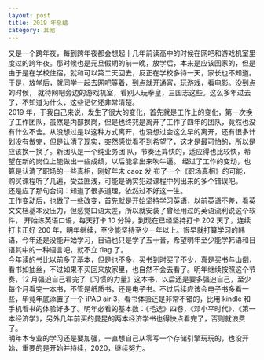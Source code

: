 ```yaml
---
layout: post
title: 2019 年总结
category: 其他
---
```

又是一个跨年夜，每到跨年夜都会想起十几年前读高中的时候在网吧和游戏机室里度过的跨年夜。那时候也是元旦假期的前一晚，放学后，本来是应该回家的，但是
由于是在学校住宿，就和可以第二天回去，反正在学校多待一天，家长也不知道。于是，放学后，就同学一起去网吧等着，到点就开通宵，玩游戏，看电影。没到点的时候，
就待网吧旁边的游戏机室，看别人玩拳皇，三国志这些。这么多年过去了，不知道为什么，这些记忆还非常清楚。  
2019 年，于我自己来说，发生了很大的变化，首先就是工作上的变化，第一次换了工作团队，虽然是内部换岗，但是也终究是离开了工作了四年的团队，竟然也没有什么不舍。从没想过是以这种方式离开，也没想过会这么早的离开，还有很多计划没有做完，但是认清了现实，突然感觉看不到希望了，这才是最可怕的，所以是应该换一换了。新团队是一个纯业务团
队，节奏还算快的，适应得也比较快，希望在新的岗位上能做出一些成绩，以后能拿出来吹牛逼。  经过了工作的变动，也算是认清了职场的一些真相，刚好年末 caoz 发
布了一个《职场真相》的可能，购买课程听了几遍，受益匪浅，可能是确实犯过课程中列出来的多个错误吧。  
还是应了那句台词：知道了很多道理，依然过不好这一生。  
工作变动后，也做了一些改变，首先就是开始坚持学习英语，以前英语不差，看英文文档基本没压力，但感觉口语太差，所以就安装了曾经用过的英语流利说这个软件，
开始练英语口语，每天打卡 10 分钟，到现在已经坚持打卡 202 天了，连续打卡正好 200 年，明年继续，至少能坚持至少一年以上。很早就打算学习的韩语，今年还是没能开始学习，日语也只是学了五十音，希望明年至少能学韩语和日语其中的一种语言吧，就不立 flag 了。  
今年读的书比以前多了基本，但是也不多，买书到时买了不少，真是买书与山倒，看书如抽丝，不过如果不买回来放家里，也自然不会去看了。明年继续按照这个节奏，12 月强迫自己看完了《习惯的力量》这本书，以后还是要多强迫自己，至少每个月看完一本书，不管是纸质书，还是电子书。不过后续应该会电子书多看一些，毕竟年底添置了一个 iPAD air 3，看书体验还是非常不错的，比用 kindle 和手机看书的体验好多了。明年必看的基本数：《毛选》四卷，《邓小平时代》，《第一本经济学》，另外几年前买的曼昆的两本经济学书也得快点看完了，否则就浪费了。  
明年本专业的学习还是要加强，一直想自己从零写一个存储引擎玩玩的，也没开始，重要的是开始并持续，2020，继续努力。
